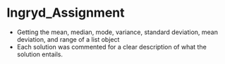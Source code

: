 # Ingryd_Assignment
- Getting the mean, median, mode, variance, standard deviation, mean deviation, and range of a list object
- Each solution was commented for a clear description of what the solution entails. 
